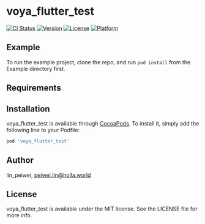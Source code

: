 # voya_flutter_test

[![CI Status](https://img.shields.io/travis/lin_peiwei/voya_flutter_test.svg?style=flat)](https://travis-ci.org/lin_peiwei/voya_flutter_test)
[![Version](https://img.shields.io/cocoapods/v/voya_flutter_test.svg?style=flat)](https://cocoapods.org/pods/voya_flutter_test)
[![License](https://img.shields.io/cocoapods/l/voya_flutter_test.svg?style=flat)](https://cocoapods.org/pods/voya_flutter_test)
[![Platform](https://img.shields.io/cocoapods/p/voya_flutter_test.svg?style=flat)](https://cocoapods.org/pods/voya_flutter_test)

## Example

To run the example project, clone the repo, and run `pod install` from the Example directory first.

## Requirements

## Installation

voya_flutter_test is available through [CocoaPods](https://cocoapods.org). To install
it, simply add the following line to your Podfile:

```ruby
pod 'voya_flutter_test'
```

## Author

lin_peiwei, peiwei.lin@holla.world

## License

voya_flutter_test is available under the MIT license. See the LICENSE file for more info.
